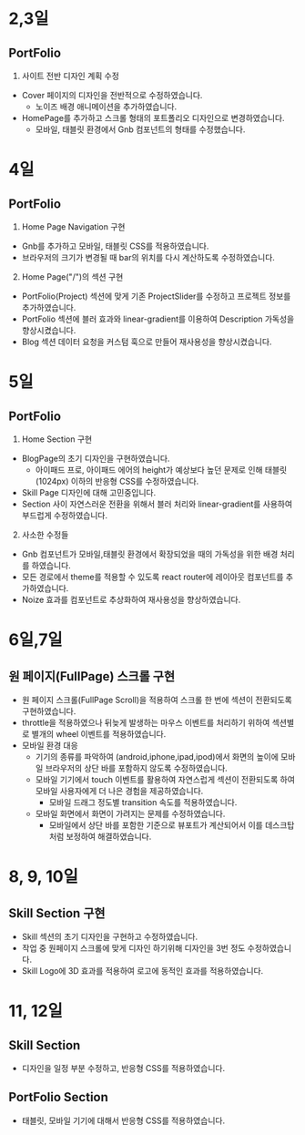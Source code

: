 # 2,3일 

## PortFolio
1. 사이트 전반 디자인 계획 수정
  - Cover 페이지의 디자인을 전반적으로 수정하였습니다.
      - 노이즈 배경 애니메이션을 추가하였습니다.
  - HomePage를 추가하고 스크롤 형태의 포트폴리오 디자인으로 변경하였습니다.
      - 모바일, 태블릿 환경에서 Gnb 컴포넌트의 형태를 수정했습니다.

# 4일
## PortFolio
1. Home Page Navigation 구현
  - Gnb를 추가하고 모바일, 태블릿 CSS를 적용하였습니다.
  - 브라우저의 크기가 변경될 때 bar의 위치를 다시 계산하도록 수정하였습니다.
2. Home Page("/")의 섹션 구현
  - PortFolio(Project) 섹션에 맞게 기존 ProjectSlider를 수정하고 프로젝트 정보를 추가하였습니다.
  - PortFolio 섹션에 블러 효과와 linear-gradient를 이용하여 Description 가독성을 향상시켰습니다.
  - Blog 섹션 데이터 요청을 커스텀 훅으로 만들어 재사용성을 향상시켰습니다.

# 5일

## PortFolio
1. Home Section 구현
  - BlogPage의 초기 디자인을 구현하였습니다.
    - 아이패드 프로, 아이패드 에어의 height가 예상보다 높던 문제로 인해 태블릿 (1024px) 이하의 반응형 CSS를 수정하였습니다.
  - Skill Page 디자인에 대해 고민중입니다.
  - Section 사이 자연스러운 전환을 위해서 블러 처리와 linear-gradient를 사용하여 부드럽게 수정하였습니다.
2. 사소한 수정들
  - Gnb 컴포넌트가 모바일,태블릿 환경에서 확장되었을 때의 가독성을 위한 배경 처리를 하였습니다.
  - 모든 경로에서 theme를 적용할 수 있도록 react router에 레이아웃 컴포넌트를 추가하였습니다.
  - Noize 효과를 컴포넌트로 추상화하여 재사용성을 향상하였습니다.

# 6일,7일
## 원 페이지(FullPage) 스크롤 구현
  - 원 페이지 스크롤(FullPage Scroll)을 적용하여 스크롤 한 번에 섹션이 전환되도록 구현하였습니다.
  - throttle을 적용하였으나 뒤늦게 발생하는 마우스 이벤트를 처리하기 위하여 섹션별로 별개의 wheel 이벤트를 적용하였습니다.
  - 모바일 환경 대응
    - 기기의 종류를 파악하여 (android,iphone,ipad,ipod)에서 화면의 높이에 모바일 브라우저의 상단 바를 포함하지 않도록 수정하였습니다.
    - 모바일 기기에서 touch 이벤트를 활용하여 자연스럽게 섹션이 전환되도록 하여 모바일 사용자에게 더 나은 경험을 제공하였습니다.
      - 모바일 드래그 정도별 transition 속도를 적용하였습니다.
    - 모바일 화면에서 화면이 가려지는 문제를 수정하였습니다.
      - 모바일에서 상단 바를 포함한 기준으로 뷰포트가 계산되어서 이를 데스크탑처럼 보정하여 해결하였습니다.


# 8, 9, 10일
## Skill Section 구현
   - Skill 섹션의 초기 디자인을 구현하고 수정하였습니다.
   - 작업 중 원페이지 스크롤에 맞게 디자인 하기위해 디자인을 3번 정도 수정하였습니다.
   - Skill Logo에 3D 효과를 적용하여 로고에 동적인 효과를 적용하였습니다.
# 11, 12일
## Skill Section 
   - 디자인을 일정 부분 수정하고, 반응형 CSS를 적용하였습니다.
## PortFolio Section
   - 태블릿, 모바일 기기에 대해서 반응형 CSS를 적용하였습니다.


